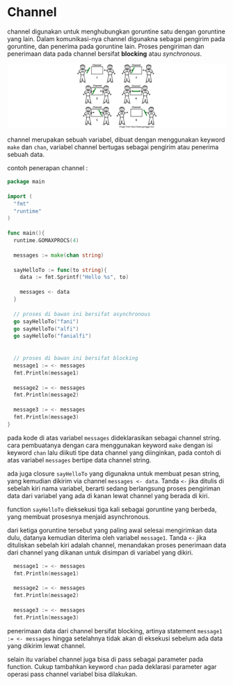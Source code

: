 # Channel

channel digunakan untuk menghubungkan goruntine satu dengan goruntine yang lain.
Dalam komunikasi-nya channel digunakna sebagai pengirim pada goruntine, dan penerima pada goruntine lain.
Proses pengiriman dan penerimaan data pada channel bersifat **blocking** atau _synchronous_.

![proses pengiriman dan penerimaan data pada channel][def]

channel merupakan sebuah variabel, dibuat dengan menggunakan keyword `make` dan `chan`, variabel channel bertugas sebagai pengirim atau penerima sebuah data.

contoh penerapan channel :

```go
package main

import (
  "fmt"
  "runtime"
)

func main(){
  runtime.GOMAXPROCS(4)

  messages := make(chan string)

  sayHelloTo := func(to string){
    data := fmt.Sprintf("Hello %s", to)

    messages <- data
  }

  // proses di bawan ini bersifat asynchronous
  go sayHelloTo("fani")
  go sayHelloTo("alfi")
  go sayHelloTo("fanialfi")


  // proses di bawan ini bersifat blocking
  message1 := <- messages
  fmt.Println(message1)

  message2 := <- messages
  fmt.Println(message2)

  message3 := <- messages
  fmt.Println(message3)
}
```

pada kode di atas variabel `messages` dideklarasikan sebagai channel string.
cara pembuatanya dengan cara menggunakan keyword `make` dengan isi keyword `chan` lalu diikuti tipe data channel yang diinginkan, pada contoh di atas variabel `messages` bertipe data channel string.

ada juga closure `sayHelloTo` yang digunakna untuk membuat pesan string, yang kemudian dikirim via channel `messages <- data`.
Tanda `<-` jika ditulis di sebelah kiri nama variabel, berarti sedang berlangsung proses pengiriman data dari variabel yang ada di kanan lewat channel yang berada di kiri.

function `sayHelloTo` dieksekusi tiga kali sebagai goruntine yang berbeda, yang membuat prosesnya menjaid asynchronous.

dari ketiga goruntine tersebut yang paling awal selesai mengirimkan data dulu, datanya kemudian diterima oleh variabel `message1`.
Tanda `<-` jika dituliskan sebelah kiri adalah channel, menandakan proses penerimaan data dari channel yang dikanan untuk disimpan di variabel yang dikiri.

```go
  message1 := <- messages
  fmt.Println(message1)

  message2 := <- messages
  fmt.Println(message2)

  message3 := <- messages
  fmt.Println(message3)
```

penerimaan data dari channel bersifat blocking, artinya statement `message1 := <- messages` hingga setelahnya tidak akan di eksekusi sebelum ada data yang dikirim lewat channel.

selain itu variabel channel juga bisa di pass sebagai parameter pada function.
Cukup tambahkan keyword `chan` pada deklarasi parameter agar operasi pass channel variabel bisa dilakukan.

[def]: ./img/channel.png